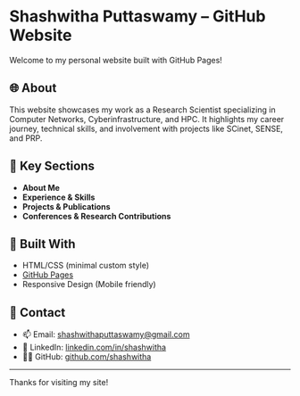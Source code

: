 # Shashwitha Puttaswamy – GitHub Website

Welcome to my personal website built with GitHub Pages!

## 🌐 About
This website showcases my work as a Research Scientist specializing in Computer Networks, Cyberinfrastructure, and HPC. It highlights my career journey, technical skills, and involvement with projects like SCinet, SENSE, and PRP.

## 📂 Key Sections
- **About Me**
- **Experience & Skills**
- **Projects & Publications**
- **Conferences & Research Contributions**

## 🔧 Built With
- HTML/CSS (minimal custom style)
- [GitHub Pages](https://pages.github.com/)
- Responsive Design (Mobile friendly)

## 🔗 Contact
- 📫 Email: [shashwithaputtaswamy@gmail.com](mailto:shashwithaputtaswamy@gmail.com)
- 💼 LinkedIn: [linkedin.com/in/shashwitha](https://www.linkedin.com/in/shashwitha)
- 👩‍💻 GitHub: [github.com/shashwitha](https://github.com/shashwitha)

---
Thanks for visiting my site!
